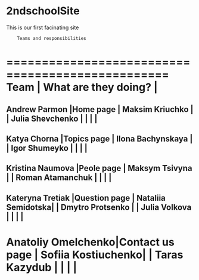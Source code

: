 2ndschoolSite
=============

This is our first facinating site

	    Teams and responsibilities
=================================================
      Team	   |	What are they doing?	|
=================================================
Andrew Parmon      |Home page			|
Maksim Kriuchko    |				|
Julia Shevchenko   |				|
		   |				|
-------------------------------------------------
Katya Chorna       |Topics page			|
Ilona Bachynskaya  |				|
Igor Shumeyko      |				|
                   |				|
-------------------------------------------------
Kristina Naumova   |Peole page			|
Maksym Tsivyna     |				|
Roman Atamanchuk   |				|
		   |				|
-------------------------------------------------
Kateryna Tretiak   |Question page		|
Nataliia Semidotska|				|
Dmytro Protsenko   |				|
Julia Volkova      |				|
		   |				|
-------------------------------------------------
Anatoliy Omelchenko|Contact us page		|
Sofiia Kostiuchenko|				|
Taras Kazydub	   |				|
		   |				|
=================================================

